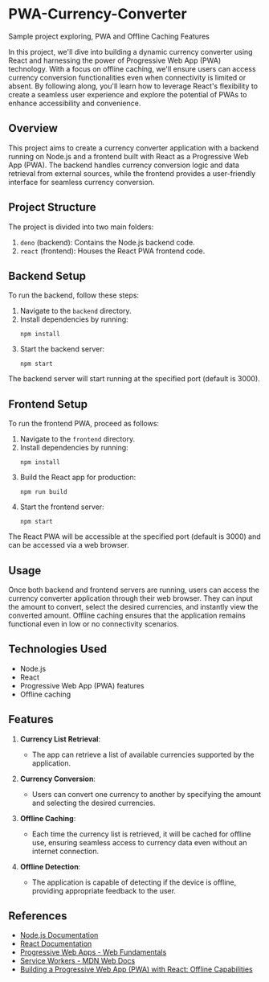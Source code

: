 # PWA-Currency-Converter

Sample project exploring, PWA and Offline Caching Features

In this project, we'll dive into building a dynamic currency converter using React and harnessing the power of Progressive Web App (PWA) technology. With a focus on offline caching, we'll ensure users can access currency conversion functionalities even when connectivity is limited or absent. By following along, you'll learn how to leverage React's flexibility to create a seamless user experience and explore the potential of PWAs to enhance accessibility and convenience.

## Overview

This project aims to create a currency converter application with a backend running on Node.js and a frontend built with React as a Progressive Web App (PWA). The backend handles currency conversion logic and data retrieval from external sources, while the frontend provides a user-friendly interface for seamless currency conversion.

## Project Structure

The project is divided into two main folders:

1. `deno` (backend): Contains the Node.js backend code.
2. `react` (frontend): Houses the React PWA frontend code.

## Backend Setup

To run the backend, follow these steps:

1. Navigate to the `backend` directory.
2. Install dependencies by running:
   ```
   npm install
   ```
3. Start the backend server:
   ```
   npm start
   ```

The backend server will start running at the specified port (default is 3000).

## Frontend Setup

To run the frontend PWA, proceed as follows:

1. Navigate to the `frontend` directory.
2. Install dependencies by running:
   ```
   npm install
   ```
3. Build the React app for production:
   ```
   npm run build
   ```
4. Start the frontend server:
   ```
   npm start
   ```

The React PWA will be accessible at the specified port (default is 3000) and can be accessed via a web browser.

## Usage

Once both backend and frontend servers are running, users can access the currency converter application through their web browser. They can input the amount to convert, select the desired currencies, and instantly view the converted amount. Offline caching ensures that the application remains functional even in low or no connectivity scenarios.

## Technologies Used

- Node.js
- React
- Progressive Web App (PWA) features
- Offline caching

## Features

1. **Currency List Retrieval**:

   - The app can retrieve a list of available currencies supported by the application.

2. **Currency Conversion**:

   - Users can convert one currency to another by specifying the amount and selecting the desired currencies.

3. **Offline Caching**:

   - Each time the currency list is retrieved, it will be cached for offline use, ensuring seamless access to currency data even without an internet connection.

4. **Offline Detection**:
   - The application is capable of detecting if the device is offline, providing appropriate feedback to the user.

## References

- [Node.js Documentation](https://nodejs.org/en/docs/)
- [React Documentation](https://reactjs.org/docs/getting-started.html)
- [Progressive Web Apps - Web Fundamentals](https://developers.google.com/web/progressive-web-apps)
- [Service Workers - MDN Web Docs](https://developer.mozilla.org/en-US/docs/Web/API/Service_Worker_API)
- [Building a Progressive Web App (PWA) with React: Offline Capabilities](https://manoj-shu100.medium.com/building-a-progressive-web-app-pwa-with-react-offline-capabilities-56aab3971de8)
